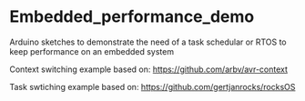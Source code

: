 # Embedded_performance_demo
 Arduino sketches to demonstrate the need of a task schedular or RTOS to keep performance on an embedded system

 Context switching example based on:
 https://github.com/arbv/avr-context

 Task swtiching example based on: 
 https://github.com/gertjanrocks/rocksOS
